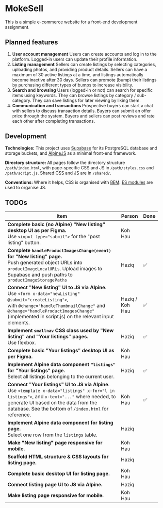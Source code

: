 # MokeSell

This is a simple e-commerce website for a front-end development assignment.

## Planned features

1. **User account management**
   Users can create accounts and log in to the platform. Logged-in users can update their profile information.
2. **Listing management**
   Sellers can create listings by selecting categories, uploading photos, and providing product details. Sellers can have a maximum of 30 active listings at a time, and listings automatically become inactive after 30 days. Sellers can promote (bump) their listings by purchasing different types of bumps to increase visibility.
3. **Search and browsing**
   Users (logged-in or not) can search for specific items using keywords. They can browse listings by category / sub-category. They can save listings for later viewing by liking them.
4. **Communication and transactions**
   Prospective buyers can start a chat with sellers to discuss transaction details. Buyers can submit an offer price through the system. Buyers and sellers can post reviews and rate each other after completing transactions.

## Development

**Technologies:** This project uses [Supabase](https://supabase.com/) for its PostgreSQL database and storage buckets, and [AlpineJS](https://alpinejs.dev/) as a minimal front-end framework.

**Directory structure:** All pages follow the directory structure `/path/index.html`, with page-specific CSS and JS in `/path/styles.css` and `/path/script.js`. Shared CSS and JS are in `/shared/`.

**Conventions:** Where it helps, CSS is organised with [BEM](https://getbem.com/introduction/). [ES modules](https://developer.mozilla.org/en-US/docs/Web/JavaScript/Guide/Modules) are used to organise JS.

## TODOs

| Item                                                         | Person          | Done               |
| ------------------------------------------------------------ | --------------- | ------------------ |
| **Complete basic (no Alpine) "New listing" desktop UI as per Figma.** <br />Use `<input type="submit">` for the "post listing" button. | Koh Hau         |                    |
| **Complete `handleProductImagesChange(event)` for "New listing" page.**<br />Push generated object URLs into `productImageLocalURLs`. Upload images to Supabase and push paths to `productImageStoragePaths` | Haziq           | :white_check_mark: |
| **Connect "New listing" UI to JS via Alpine.**<br />Use `<form x-data="newListing" @submit="createListing">`, with `@change="handleThumbnailChange"` and `@change="handleProductImagesChange"` (implemented in script.js) on the relevant input elements. | Haziq / Koh Hau | :white_check_mark: |
| **Implement `smallnav` CSS class used by "New listing" and "Your listings" pages.**<br />Use flexbox. | Haziq           | :white_check_mark: |
| **Complete basic "Your listings" desktop UI as per Figma.**  | Koh Hau         |                    |
| **Implement Alpine data component `"listings"` for "Your listings" page.**<br />Select all listings belonging to the current user. | Haziq           | :white_check_mark: |
| **Connect "Your listings" UI to JS via Alpine.**<br />Use `<template x-data="listings" x-for="l in listings">`, and `x-text="..."` where needed, to generate UI based on the data from the database. See the bottom of `/index.html` for reference. | Koh Hau         | :white_check_mark: |
| **Implement Alpine data component for listing page.**<br />Select one row from the `listings` table. | Haziq           |                    |
| **Make "New listing" page responsive for mobile.**           | Koh Hau         |                    |
| **Scaffold HTML structure & CSS layouts for listing page.**  | Haziq           |                    |
| **Complete basic desktop UI for listing page.**              | Koh Hau         |                    |
| **Connect listing page UI to JS via Alpine.**                | Haziq           |                    |
| **Make listing page responsive for mobile.**                 | Koh Hau         |                    |

